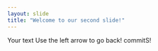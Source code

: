 ```yaml
---
layout: slide
title: "Welcome to our second slide!"
---
```

Your text
Use the left arrow to go back!
commitS!
